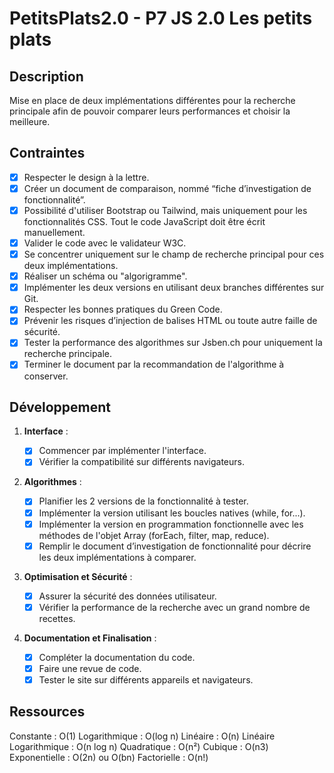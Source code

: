 # PetitsPlats2.0 - P7 JS 2.0 Les petits plats

## Description

Mise en place de deux implémentations différentes pour la recherche principale afin de pouvoir comparer leurs performances et choisir la meilleure.

## Contraintes

- [x] Respecter le design à la lettre.
- [x] Créer un document de comparaison, nommé “fiche d’investigation de fonctionnalité”.
- [x] Possibilité d'utiliser Bootstrap ou Tailwind, mais uniquement pour les fonctionnalités CSS. Tout le code JavaScript doit être écrit manuellement.
- [x] Valider le code avec le validateur W3C.
- [x] Se concentrer uniquement sur le champ de recherche principal pour ces deux implémentations.
- [x] Réaliser un schéma ou "algorigramme".
- [x] Implémenter les deux versions en utilisant deux branches différentes sur Git.
- [x] Respecter les bonnes pratiques du Green Code.
- [x] Prévenir les risques d’injection de balises HTML ou toute autre faille de sécurité.
- [x] Tester la performance des algorithmes sur Jsben.ch pour uniquement la recherche principale.
- [x] Terminer le document par la recommandation de l'algorithme à conserver.

## Développement

1. **Interface** :

   - [x] Commencer par implémenter l'interface.
   - [x] Vérifier la compatibilité sur différents navigateurs.

2. **Algorithmes** :

   - [x] Planifier les 2 versions de la fonctionnalité à tester.
   - [x] Implémenter la version utilisant les boucles natives (while, for...).
   - [x] Implémenter la version en programmation fonctionnelle avec les méthodes de l'objet Array (forEach, filter, map, reduce).
   - [x] Remplir le document d’investigation de fonctionnalité pour décrire les deux implémentations à comparer.

3. **Optimisation et Sécurité** :

   - [x] Assurer la sécurité des données utilisateur.
   - [x] Vérifier la performance de la recherche avec un grand nombre de recettes.

4. **Documentation et Finalisation** :
   - [x] Compléter la documentation du code.
   - [x] Faire une revue de code.
   - [x] Tester le site sur différents appareils et navigateurs.

## Ressources

Constante : O(1)
Logarithmique : O(log n)
Linéaire : O(n)
Linéaire Logarithmique : O(n log n)
Quadratique : O(n²)
Cubique : O(n3)
Exponentielle : O(2n) ou O(bn)
Factorielle : O(n!)